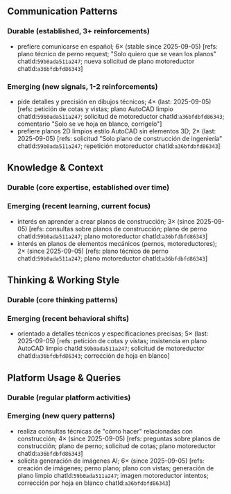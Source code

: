 ## Communication Patterns
### Durable (established, 3+ reinforcements)
- prefiere comunicarse en español; 6× (stable since 2025-09-05) [refs: plano técnico de perno request; "Solo quiero que se vean los planos" chatId:`59b0ada511a247`; nueva solicitud de plano motoreductor chatId:`a36bfdbfd86343`]

### Emerging (new signals, 1-2 reinforcements)
- pide detalles y precisión en dibujos técnicos; 4× (last: 2025-09-05) [refs: petición de cotas y vistas; plano AutoCAD limpio chatId:`59b0ada511a247`; solicitud de motoreductor chatId:`a36bfdbfd86343`; comentario "Solo se ve hoja en blanco, corrígelo"]
- prefiere planos 2D limpios estilo AutoCAD sin elementos 3D; 2× (last: 2025-09-05) [refs: solicitud "Solo plano de construcción de ingeniería" chatId:`59b0ada511a247`; repetición motoreductor chatId:`a36bfdbfd86343`]

## Knowledge & Context
### Durable (core expertise, established over time)

### Emerging (recent learning, current focus)
- interés en aprender a crear planos de construcción; 3× (since 2025-09-05) [refs: consultas sobre planos de construcción; plano de perno chatId:`59b0ada511a247`; plano motoreductor chatId:`a36bfdbfd86343`]
- interés en planos de elementos mecánicos (pernos, motoreductores); 2× (since 2025-09-05) [refs: plano técnico de perno chatId:`59b0ada511a247`; plano motoreductor chatId:`a36bfdbfd86343`]

## Thinking & Working Style
### Durable (core thinking patterns)

### Emerging (recent behavioral shifts)
- orientado a detalles técnicos y especificaciones precisas; 5× (last: 2025-09-05) [refs: petición de cotas y vistas; insistencia en plano AutoCAD limpio chatId:`59b0ada511a247`; solicitud de motoreductor chatId:`a36bfdbfd86343`; corrección de hoja en blanco]

## Platform Usage & Queries
### Durable (regular platform activities)

### Emerging (new query patterns)
- realiza consultas técnicas de "cómo hacer" relacionadas con construcción; 4× (since 2025-09-05) [refs: preguntas sobre planos de construcción; plano de perno; solicitud de cotas; plano motoreductor chatId:`a36bfdbfd86343`]
- solicita generación de imágenes AI; 6× (since 2025-09-05) [refs: creación de imágenes; perno plano; plano con vistas; generación de plano limpio chatId:`59b0ada511a247`; imagen motoreductor intentos; corrección por hoja en blanco chatId:`a36bfdbfd86343`]